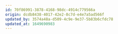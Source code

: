 ```yaml
---
id: 70f86991-3878-4168-98dc-4914c779566a
origin: dcdb8438-4017-42e2-8c7d-e4e7a5ad566f
updated_by: 3574a48a-d509-4c9e-9e37-5b83b6cfdc78
updated_at: 1649690983
---
```

